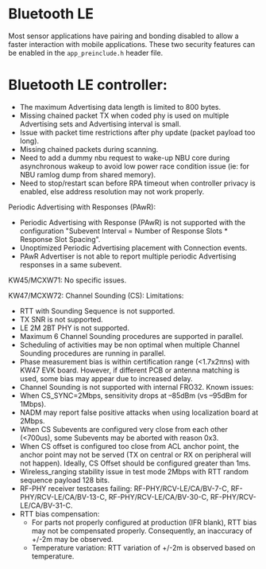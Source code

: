 # Bluetooth LE

Most sensor applications have pairing and bonding disabled to allow a faster interaction with mobile applications. These two security features can be enabled in the `app_preinclude.h` header file.

#   Bluetooth LE controller:

-   The maximum Advertising data length is limited to 800 bytes.
-   Missing chained packet TX when coded phy is used on multiple Advertising sets and Advertising interval is small.
-   Issue with packet time restrictions after phy update (packet payload too long).
-   Missing chained packets during scanning.
-   Need to add a dummy nbu request to wake-up NBU core during asynchronous wakeup to avoid low power race condition issue (ie: for NBU ramlog dump from shared memory).
-   Need to stop/restart scan before RPA timeout when controller privacy is enabled, else address resolution may not work properly.

Periodic Advertising with Responses (PAwR):
-   Periodic Advertising with Response (PAwR) is not supported with the configuration "Subevent Interval = Number of Response Slots * Response Slot Spacing".
-   Unoptimized Periodic Advertising placement with Connection events.
-   PAwR Advertiser is not able to report multiple periodic Advertising responses in a same subevent.


KW45/MCXW71:
No specific issues.

KW47/MCXW72:
Channel Sounding (CS): 
Limitations:
-   RTT with Sounding Sequence is not supported.
-   TX SNR is not supported.
-   LE 2M 2BT PHY is not supported.
-   Maximum 6 Channel Sounding procedures are supported in parallel.
-   Scheduling of activities may be non optimal when multiple Channel Sounding procedures are running in parallel.
-   Phase measurement bias is within certification range (<1.7x2πns) with KW47 EVK board. However, if different PCB or antenna matching is used, some bias may appear due to increased delay.
-   Channel Sounding is not supported with internal FRO32.
Known issues:
-   When CS_SYNC=2Mbps, sensitivity drops at –85dBm (vs –95dBm for 1Mbps).
-   NADM may report false positive attacks when using localization board at 2Mbps.
-   When CS Subevents are configured very close from each other (<700us), some Subevents may be aborted with reason 0x3.
-   When CS offset is configured too close from ACL anchor point, the anchor point may not be served (TX on central or RX on peripheral will not happen). Ideally, CS Offset should be configured greater than 1ms.
-   Wireless_ranging stability issue in test mode 2Mbps with RTT random sequence payload 128 bits.
-   RF-PHY receiver testcases failing: RF-PHY/RCV-LE/CA/BV-7-C, RF-PHY/RCV-LE/CA/BV-13-C, RF-PHY/RCV-LE/CA/BV-30-C, RF-PHY/RCV-LE/CA/BV-31-C.
-   RTT bias compensation:
    - For parts not properly configured at production (IFR blank), RTT bias may not be compensated properly. Consequently, an inaccuracy of +/-2m may be observed.
    - Temperature variation: RTT variation of +/-2m is observed based on temperature.